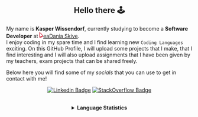 ## <p align="center">Hello there 🕹️</p>

My name is **Kasper Wissendorf**, currently studying to become a **Software Developer** at [![Icon](/icons/Dania.png)eaDania Skive](https://eadania.com/). <br>
I enjoy coding in my spare time and I find learning new `Coding Languages` exciting. On this GitHub Profile, I will upload some projects that I make, that I find interesting and I will also upload assignments that I have been given by my teachers, exam projects that can be shared freely. 

Below here you will find some of my *socials* that you can use to get in contact with me!

<div align="center">
  
[![Linkedin Badge](https://img.shields.io/badge/-LinkedIn-blue?style=flat-square&logo=Linkedin&logoColor=white)](https://www.linkedin.com/in/kasper-wissendorf-7279011b6/)
[![StackOverflow Badge](https://img.shields.io/badge/-Stack%20Overflow-FE7A16?style=flat-square&logo=Stack-Overflow&logoColor=white)](https://stackoverflow.com/users/18100435/kasper-wissendorf)
</div>

<br>
<details>
<summary align="center"><strong>Language Statistics</strong></summary>
<br>
<table align="center">
	<tr>
		<th>Language</th>
		<th>Time Spent</th>
		<th>Percent</th>
	</tr>
	<tr>
		<td>JavaScript</td>
		<td>06h 43m</td>
		<td>36.44%</td>
	</tr>
	<tr>
		<td>C#</td>
		<td>05h 15m</td>
		<td>28.45%</td>
	</tr>
	<tr>
		<td>HTML</td>
		<td>02h 28m</td>
		<td>13.38%</td>
	</tr>
	<tr>
		<td>Markdown</td>
		<td>01h 23m</td>
		<td>7.57%</td>
	</tr>
	<tr>
		<td>TypeScript</td>
		<td>00h 59m</td>
		<td>5.38%</td>
	</tr>
	<tr>
		<td>JSON</td>
		<td>00h 35m</td>
		<td>3.23%</td>
	</tr>
	<tr>
		<td>CSS</td>
		<td>00h 16m</td>
		<td>1.47%</td>
	</tr>
	<tr>
		<td>Other</td>
		<td>00h 13m</td>
		<td>1.19%</td>
	</tr>
	<tr>
		<td>Lua</td>
		<td>00h 12m</td>
		<td>1.11%</td>
	</tr>
	<tr>
		<td>XAML</td>
		<td>00h 07m</td>
		<td>0.69%</td>
	</tr>
	<tr>
		<td>Git Config</td>
		<td>00h 06m</td>
		<td>0.56%</td>
	</tr>
	<tr>
		<td>YAML</td>
		<td>00h 04m</td>
		<td>0.38%</td>
	</tr>
	<tr>
		<td>Text</td>
		<td>00h 01m</td>
		<td>0.14%</td>
	</tr>
	<tr>
		<td>Perl</td>
		<td>00h 00m</td>
		<td>0.03%</td>
	</tr>
</table>
<p align="center"><sub>Last Updated: 02/14/2022 12:26:24</sub></p>
<p align="center"><sub>Data first recorded on 31th. January of 2022</sub></p>
</details>